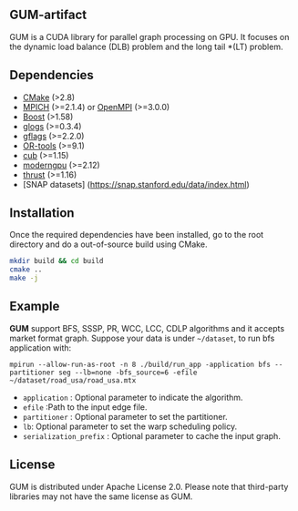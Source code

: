 ## GUM-artifact
GUM is a CUDA library for parallel graph processing on GPU. It focuses on the dynamic load balance (DLB) problem and the long tail *(LT) problem.

## Dependencies
- [CMake](https://cmake.org/download/) (>2.8)
- [MPICH](https://www.mpich.org/) (>=2.1.4) or [OpenMPI](https://www.open-mpi.org/) (>=3.0.0)
- [Boost](https://www.boost.org/) (>1.58)
- [glogs](https://github.com/google/glog) (>=0.3.4)
- [gflags](https://github.com/gflags/gflags) (>=2.2.0)
- [OR-tools](https://github.com/google/or-tools) (>=9.1)
- [cub](https://github.com/NVIDIA/cub) (>=1.15)
- [moderngpu](https://github.com/moderngpu/moderngpu) (>=2.12)
- [thrust](https://github.com/NVIDIA/thrust) (>=1.16)
- [SNAP datasets] (https://snap.stanford.edu/data/index.html)

## Installation

Once the required dependencies have been installed, go to the root directory and do a out-of-source build using CMake.

```bash
mkdir build && cd build
cmake ..
make -j
```

## Example

**GUM** support BFS, SSSP, PR, WCC, LCC, CDLP algorithms and it accepts market format graph. Suppose your data is under `~/dataset`, to run bfs application with:

`mpirun --allow-run-as-root -n 8 ./build/run_app -application bfs --partitioner seg --lb=none -bfs_source=6 -efile ~/dataset/road_usa/road_usa.mtx`

- `application` : Optional parameter to indicate the algorithm.
- `efile` :Path to the input edge file.
- `partitioner` : Optional parameter to set the partitioner.
- `lb`: Optional parameter to set the warp scheduling policy.
- `serialization_prefix` : Optional parameter to cache the input graph.

## License
GUM is distributed under Apache License 2.0. Please note that third-party libraries may not have the same license as GUM.
